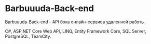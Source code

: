 # Barbuuuda-Back-end
Barbuuuda-Back-end - API бэка онлайн-сервиса удаленной работы.

C#, ASP.NET Core Web API, LINQ, Entity Framework Core, SQL Server, PostgreSQL, TeamCity.
